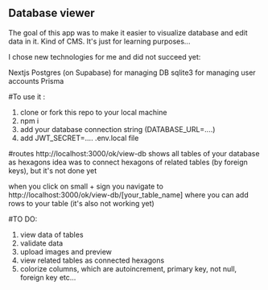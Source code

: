 ## Database viewer

The goal of this app was to make it easier to visualize database and edit data in it.
Kind of CMS. It's just for learning purposes...

I chose new technologies for me and did not succeed yet:

Nextjs
Postgres (on Supabase) for managing DB
sqlite3 for managing user accounts
Prisma

#To use it :

1. clone or fork this repo to your local machine
2. npm i
3. add your database connection string (DATABASE_URL=....)
4. add JWT_SECRET=.... .env.local file

#routes
http://localhost:3000/ok/view-db
shows all tables of your database as hexagons
idea was to connect hexagons of related tables (by foreign keys), but it's not done yet

when you click on small + sign you navigate to
http://localhost:3000/ok/view-db/[your_table_name]
where you can add rows to your table (it's also not working yet)

#TO DO:

1. view data of tables
2. validate data
3. upload images and preview
4. view related tables as connected hexagons
5. colorize columns, which are autoincrement, primary key, not null, foreign key etc...
